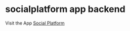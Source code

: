 # socialplatform app backend

Visit the App [Social Platform](https://socialplatform-db12b.web.app/)
 
